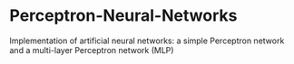 # Perceptron-Neural-Networks
Implementation of artificial neural networks: a simple Perceptron network and a multi-layer Perceptron network (MLP)
